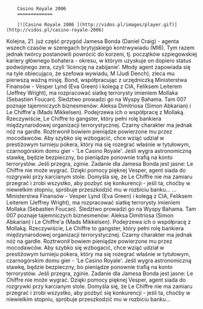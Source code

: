 
        Casino Royale 2006 
        =============
        
        [![Casino Royale 2006 ](http://vidos.pl/images/player.gif)](http://vidos.pl/casino-royale-2006)
        
        
 Kolejna, 21. już część przygód Jamesa Bonda (Daniel Craig) - agenta wszech czasów w szeregach brytyjskiego kontrwywiadu (MI6). Tym razem jednak twórcy postanowili powrócić do korzeni, tj. początków szpiegowskiej kariery głównego bohatera - okresu, w którym uzyskuje on dopiero status podwójnego zera, czyli 'licencję na zabijanie'. Młody agent zapowiada się na tyle obiecująco, że szefowa wywiadu, M (Judi Dench), zleca mu pierwszą ważną misję. Bond, współpracując z urzędniczką Ministerstwa Finansów - Vesper Lynd (Eva Green) i kolegą z CIA, Feliksem Leiterem (Jeffrey Wright), ma rozpracować siatkę terrorysty imieniem Mollaka (Sebastien Foucan). Śledztwo prowadzi go na Wyspy Bahama. Tam 007 poznaje tajemniczych biznesmenów: Aleksa Dimitriosa (Simon Abkarian) i Le Chiffre'a (Mads Mikkelsen). Podejrzewa ich o współpracę z Mollaką. Rzeczywiście, Le Chiffre to gangster, który pełni rolę bankiera międzynarodowej organizacji terrorystycznej. Czarny charakter ma jednak nóż na gardle. Roztrwonił bowiem pieniądze powierzone mu przez mocodawców. Aby szybko się wzbogacić, chce wziąć udział w prestiżowym turnieju pokera, który ma się rozegrać właśnie w tytułowym, czarnogórskim domu gier - 'Le Casino Royale'. Jeśli wygra astronomiczną stawkę, będzie bezpieczny, bo pieniądze ponownie trafią na konto terrorystów. Jeśli przegra, zginie. Zadanie dla Jamesa Bonda jest jasne: Le Chiffre nie może wygrać. Dzięki pomocy pięknej Vesper, agent siada do rozgrywki przy karcianym stole. Domyśla się, że Le Chiffre nie ma zamiaru przegrać i zrobi wszystko, aby pozbyć się konkurencji - jeśli ta, choćby w niewielkim stopniu, spróbuje przeszkodzić mu w rozbiciu banku...  ... Ministerstwa Finansów - Vesper Lynd (Eva Green) i kolegą z CIA, Feliksem Leiterem (Jeffrey Wright), ma rozpracować siatkę terrorysty imieniem Mollaka (Sebastien Foucan). Śledztwo prowadzi go na Wyspy Bahama. Tam 007 poznaje tajemniczych biznesmenów: Aleksa Dimitriosa (Simon Abkarian) i Le Chiffre'a (Mads Mikkelsen). Podejrzewa ich o współpracę z Mollaką. Rzeczywiście, Le Chiffre to gangster, który pełni rolę bankiera międzynarodowej organizacji terrorystycznej. Czarny charakter ma jednak nóż na gardle. Roztrwonił bowiem pieniądze powierzone mu przez mocodawców. Aby szybko się wzbogacić, chce wziąć udział w prestiżowym turnieju pokera, który ma się rozegrać właśnie w tytułowym, czarnogórskim domu gier - 'Le Casino Royale'. Jeśli wygra astronomiczną stawkę, będzie bezpieczny, bo pieniądze ponownie trafią na konto terrorystów. Jeśli przegra, zginie. Zadanie dla Jamesa Bonda jest jasne: Le Chiffre nie może wygrać. Dzięki pomocy pięknej Vesper, agent siada do rozgrywki przy karcianym stole. Domyśla się, że Le Chiffre nie ma zamiaru przegrać i zrobi wszystko, aby pozbyć się konkurencji - jeśli ta, choćby w niewielkim stopniu, spróbuje przeszkodzić mu w rozbiciu banku...
    
